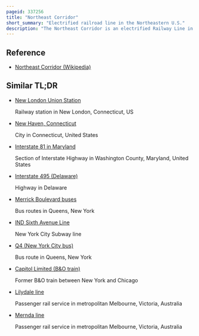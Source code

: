 ```yaml
---
pageid: 337256
title: "Northeast Corridor"
short_summary: "Electrified railroad line in the Northeastern U.S."
description: "The Northeast Corridor is an electrified Railway Line in the Northeast Megalopolis of the united States. Owned primarily by Amtrak, it runs from Boston in the north to Washington, D. C. In the South, with major Stops in Providence, New Haven, Stamford, New York City, Trenton, Philadelphia, Wilmington, and Baltimore. The Nec closely parallels interstate 95 for most of its Length and is the busiest Passenger Line in the united States both by Ridership and Service Frequency as of 2013. Nec runs more than 2200 Trains daily."
---
```


## Reference

- [Northeast Corridor (Wikipedia)](https://en.wikipedia.org/?curid=337256)

## Similar TL;DR

- [New London Union Station](/tldr/en/new-london-union-station)

  Railway station in New London, Connecticut, US

- [New Haven, Connecticut](/tldr/en/new-haven-connecticut)

  City in Connecticut, United States

- [Interstate 81 in Maryland](/tldr/en/interstate-81-in-maryland)

  Section of Interstate Highway in Washington County, Maryland, United States

- [Interstate 495 (Delaware)](/tldr/en/interstate-495-delaware)

  Highway in Delaware

- [Merrick Boulevard buses](/tldr/en/merrick-boulevard-buses)

  Bus routes in Queens, New York

- [IND Sixth Avenue Line](/tldr/en/ind-sixth-avenue-line)

  New York City Subway line

- [Q4 (New York City bus)](/tldr/en/q4-new-york-city-bus)

  Bus route in Queens, New York

- [Capitol Limited (B&O train)](/tldr/en/capitol-limited-bo-train)

  Former B&O train between New York and Chicago

- [Lilydale line](/tldr/en/lilydale-line)

  Passenger rail service in metropolitan Melbourne, Victoria, Australia

- [Mernda line](/tldr/en/mernda-line)

  Passenger rail service in metropolitan Melbourne, Victoria, Australia
